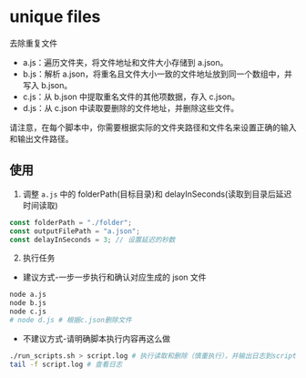 # unique files

去除重复文件

- a.js：遍历文件夹，将文件地址和文件大小存储到 a.json。
- b.js：解析 a.json，将重名且文件大小一致的文件地址放到同一个数组中，并写入 b.json。
- c.js：从 b.json 中提取重名文件的其他项数据，存入 c.json。
- d.js：从 c.json 中读取要删除的文件地址，并删除这些文件。

请注意，在每个脚本中，你需要根据实际的文件夹路径和文件名来设置正确的输入和输出文件路径。

## 使用

1. 调整 `a.js` 中的 folderPath(目标目录)和 delayInSeconds(读取到目录后延迟时间读取)

```js
const folderPath = "./folder";
const outputFilePath = "a.json";
const delayInSeconds = 3; // 设置延迟的秒数
```

2. 执行任务

- 建议方式-一步一步执行和确认对应生成的 json 文件

```bash
node a.js
node b.js
node c.js
# node d.js # 根据c.json删除文件
```

- 不建议方式-请明确脚本执行内容再这么做

```bash
./run_scripts.sh > script.log # 执行读取和删除（慎重执行），并输出日志到script.log
tail -f script.log # 查看日志
```
